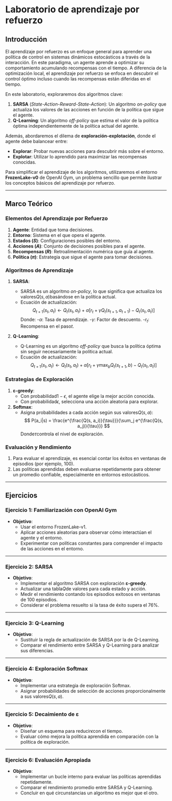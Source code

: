 # **Laboratorio de aprendizaje por refuerzo**
## **Introducción**

El aprendizaje por refuerzo es un enfoque general para aprender una política de control en sistemas dinámicos estocásticos a través de la interacción. En este paradigma, un agente aprende a optimizar su comportamiento acumulando recompensas con el tiempo. A diferencia de la optimización local, el aprendizaje por refuerzo se enfoca en descubrir el control óptimo incluso cuando las recompensas están diferidas en el tiempo.

En este laboratorio, exploraremos dos algoritmos clave:
1. **SARSA** (*State-Action-Reward-State-Action*): Un algoritmo *on-policy* que actualiza los valores de las acciones en función de la política que sigue el agente.
2. **Q-Learning**: Un algoritmo *off-policy* que estima el valor de la política óptima independientemente de la política actual del agente.

Además, abordaremos el dilema de **exploración-explotación**, donde el agente debe balancear entre:
- **Explorar**: Probar nuevas acciones para descubrir más sobre el entorno.
- **Explotar**: Utilizar lo aprendido para maximizar las recompensas conocidas.

Para simplificar el aprendizaje de los algoritmos, utilizaremos el entorno **FrozenLake-v0** de OpenAI Gym, un problema sencillo que permite ilustrar los conceptos básicos del aprendizaje por refuerzo.

---

## **Marco Teórico**

### **Elementos del Aprendizaje por Refuerzo**
1. **Agente**: Entidad que toma decisiones.
2. **Entorno**: Sistema en el que opera el agente.
3. **Estados ($S$)**: Configuraciones posibles del entorno.
4. **Acciones ($A$)**: Conjunto de decisiones posibles para el agente.
5. **Recompensas ($R$)**: Retroalimentación numérica que guía al agente.
6. **Política ($\pi$)**: Estrategia que sigue el agente para tomar decisiones.

### **Algoritmos de Aprendizaje**

1. **SARSA**:
   - SARSA es un algoritmo *on-policy*, lo que significa que actualiza los valores$Q(s, a)$basándose en la política actual.
   - Ecuación de actualización:
   $$
     Q_{t+1}(s_t, a_t) \leftarrow Q_t(s_t, a_t) + \alpha \left[ r_t + \gamma Q_t(s_{t+1}, a_{t+1}) - Q_t(s_t, a_t) \right]
   $$
     Donde:
     -$\alpha$: Tasa de aprendizaje.
     -$\gamma$: Factor de descuento.
     -$r_t$: Recompensa en el paso$t$.

2. **Q-Learning**:
   - Q-Learning es un algoritmo *off-policy* que busca la política óptima sin seguir necesariamente la política actual.
   - Ecuación de actualización:
   $$
     Q_{t+1}(s_t, a_t) \leftarrow Q_t(s_t, a_t) + \alpha \left[ r_t + \gamma \max_b Q_t(s_{t+1}, b) - Q_t(s_t, a_t) \right]
   $$

### **Estrategias de Exploración**
1. **ε-greedy**:
   - Con probabilidad$1-\epsilon$, el agente elige la mejor acción conocida.
   - Con probabilidad$\epsilon$, selecciona una acción aleatoria para explorar.
2. **Softmax**:
   - Asigna probabilidades a cada acción según sus valores$Q(s, a)$:
   $$
     P(a_i|s) = \frac{e^{\frac{Q(s, a_i)}{\tau}}}{\sum_j e^{\frac{Q(s, a_j)}{\tau}}}
   $$
     Donde$\tau$controla el nivel de exploración.

### **Evaluación y Rendimiento**
1. Para evaluar el aprendizaje, es esencial contar los éxitos en ventanas de episodios (por ejemplo, 100).
2. Las políticas aprendidas deben evaluarse repetidamente para obtener un promedio confiable, especialmente en entornos estocásticos.

---

## **Ejercicios**

### **Ejercicio 1: Familiarización con OpenAI Gym**
- **Objetivo**:
  - Usar el entorno FrozenLake-v1.
  - Aplicar acciones aleatorias para observar cómo interactúan el agente y el entorno.
  - Experimentar con políticas constantes para comprender el impacto de las acciones en el entorno.

---

### **Ejercicio 2: SARSA**
- **Objetivo**:
  - Implementar el algoritmo SARSA con exploración **ε-greedy**.
  - Actualizar una tabla$Q$de valores para cada estado y acción.
  - Medir el rendimiento contando los episodios exitosos en ventanas de 100 episodios.
  - Considerar el problema resuelto si la tasa de éxito supera el 76%.

---

### **Ejercicio 3: Q-Learning**
- **Objetivo**:
  - Sustituir la regla de actualización de SARSA por la de Q-Learning.
  - Comparar el rendimiento entre SARSA y Q-Learning para analizar sus diferencias.

---

### **Ejercicio 4: Exploración Softmax**
- **Objetivo**:
  - Implementar una estrategia de exploración Softmax.
  - Asignar probabilidades de selección de acciones proporcionalmente a sus valores$Q(s, a)$.

---

### **Ejercicio 5: Decaimiento de ε**
- **Objetivo**:
  - Diseñar un esquema para reducir$\epsilon$con el tiempo.
  - Evaluar cómo mejora la política aprendida en comparación con la política de exploración.

---

### **Ejercicio 6: Evaluación Apropiada**
- **Objetivo**:
  - Implementar un bucle interno para evaluar las políticas aprendidas repetidamente.
  - Comparar el rendimiento promedio entre SARSA y Q-Learning.
  - Concluir en qué circunstancias un algoritmo es mejor que el otro.

